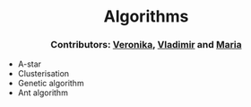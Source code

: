 <h1 align="center">Algorithms</h1>
<h3 align="center">Contributors: <a href="https://github.com/KumihoX" target="_blank">Veronika</a>, 
<a href="https://github.com/Lee00shka" target="_blank">Vladimir</a> and <a href="https://github.com/marumarma" target="_blank">Maria</a></h3>
<ul>
 <li>A-star</li>
 <li>Clusterisation</li>
 <li>Genetic algorithm</li>
 <li>Ant algorithm</li>
</ul>
